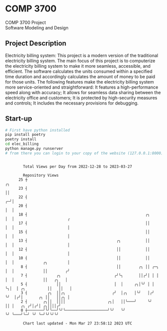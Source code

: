 # COMP 3700
COMP 3700 Project  
Software Modeling and Design
## Project Description
Electricity billing system: This project is a modern version of the traditional electricity billing system. The main focus of this project is to computerize the electricity billing system to make it more seamless, accessible, and efficient. The software calculates the units consumed within a specified time duration and accordingly calculates the amount of money to be paid for those units. The following features make the electricity billing system more service-oriented and straightforward: It features a high-performance speed along with accuracy; It allows for seamless data sharing between the electricity office and customers; It is protected by high-security measures and controls; It includes the necessary provisions for debugging.

## Start-up
```bash
# First have python installed
pip install poetry
poetry install
cd elec_billing
python manage.py runserver
# from there you can login to your copy of the website (127.0.0.1:8000), default creds are admin/admin
```

```

        Total Views per Day from 2022-12-28 to 2023-03-27

        Repository Views
      25 ┼                                                              ╭╮
      23 ┤                                                              ││
      22 ┤                                                            ╭─╯│
      20 ┤                                                            │  │
      18 ┤                                                     ╭╮     │  │                        ╭
      17 ┤                                                     ││     │  │                        │
      15 ┤                                                     ││     │  │                        │
      13 ┤                                        ╭╮           ││     │  │                        │
      12 ┤                                        ││           ││     │  │                        │
      10 ┤                                        ││           ││     │  │             ╭╮         │
       8 ┤                                        ││        ╭╮ ││ ╭─╮ │  │             ││        ╭╯
       7 ┤             ╭╮                        ╭╯╰╮       ││╭╯│ │ │ │  │             ││   ╭╮   │
       5 ┤             ││                        │  │     ╭╮│╰╯ │ │ ╰╮│  │ ╭╮          ││   ││   │
       3 ┤         ╭╮  ││╭╮                     ╭╯  │╭╮   │╰╯   │╭╯  ╰╯  │╭╯│       ╭╮ ││   ││╭╮ │
       2 ┤       ╭╮││  ││││                   ╭╮│   ││╰───╯     ╰╯       ││ │   ╭╮ ╭╯│╭╯│ ╭╮││││╭╯
       0 ┼───────╯╰╯╰──╯╰╯╰───────────────────╯╰╯   ╰╯                   ╰╯ ╰───╯╰─╯ ╰╯ ╰─╯╰╯╰╯╰╯

        Chart last updated - Mon Mar 27 23:58:12 2023 UTC
        
```
